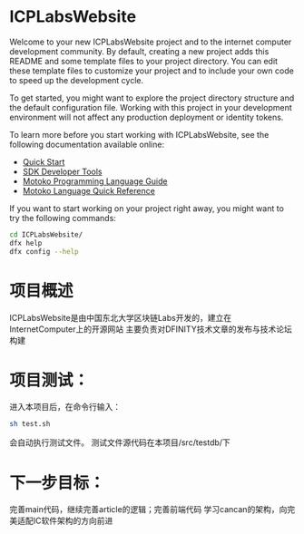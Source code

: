 # ICPLabsWebsite

Welcome to your new ICPLabsWebsite project and to the internet computer development community. By default, creating a new project adds this README and some template files to your project directory. You can edit these template files to customize your project and to include your own code to speed up the development cycle.

To get started, you might want to explore the project directory structure and the default configuration file. Working with this project in your development environment will not affect any production deployment or identity tokens.

To learn more before you start working with ICPLabsWebsite, see the following documentation available online:

- [Quick Start](https://sdk.dfinity.org/docs/quickstart/quickstart-intro.html)
- [SDK Developer Tools](https://sdk.dfinity.org/docs/developers-guide/sdk-guide.html)
- [Motoko Programming Language Guide](https://sdk.dfinity.org/docs/language-guide/motoko.html)
- [Motoko Language Quick Reference](https://sdk.dfinity.org/docs/language-guide/language-manual.html)

If you want to start working on your project right away, you might want to try the following commands:

```bash
cd ICPLabsWebsite/
dfx help
dfx config --help
```
# 项目概述
ICPLabsWebsite是由中国东北大学区块链Labs开发的，建立在InternetComputer上的开源网站
主要负责对DFINITY技术文章的发布与技术论坛构建

# 项目测试：
进入本项目后，在命令行输入：
```bash
sh test.sh
```
会自动执行测试文件。
测试文件源代码在本项目/src/testdb/下

# 下一步目标：
完善main代码，继续完善article的逻辑；完善前端代码
学习cancan的架构，向完美适配IC软件架构的方向前进
